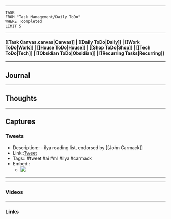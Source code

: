 
---
```dataview
TASK
FROM "Task Management/Daily ToDo"
WHERE !completed
LIMIT 5
```
---

#### [[Task Canvas.canvas|Canvas]] | [[Daily ToDo|Daily]] | [[Work ToDo|Work]] |  [[House ToDo|House]] |  [[Shop ToDo|Shop]] | [[Tech ToDo|Tech]] | [[Obsidian ToDo|Obsidian]] | [[Recurring Tasks|Recurring]] 
---
## Journal

---
## Thoughts 

---
## Captures

### Tweets
- Description:: - ilya reading list, endorsed by [[John Carmack]]
- Link::[Tweet](https://twitter.com/chrisbotica/status/1784194077681930444?t=CA37yaWVhpbRD4KNASLinA&s=19)
- Tags:: #tweet #ai #ml #ilya #carmack
- Embed:: 
	- ![](https://twitter.com/chrisbotica/status/1784194077681930444?t=CA37yaWVhpbRD4KNASLinA&s=19)

 --- 

---
### Videos

---
### Links



